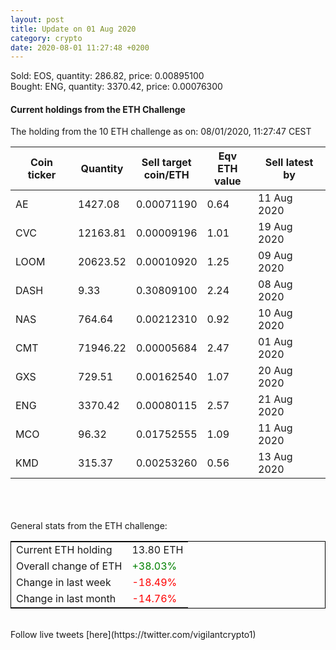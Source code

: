 ```yaml
---
layout: post
title: Update on 01 Aug 2020
category: crypto
date: 2020-08-01 11:27:48 +0200
---
```

<!-- Global site tag (gtag.js) - Google Analytics -->
<script async src="https://www.googletagmanager.com/gtag/js?id=UA-103831149-5"></script>
<script>
  window.dataLayer = window.dataLayer || [];
  function gtag(){dataLayer.push(arguments);}
  gtag('js', new Date());

  gtag('config', 'UA-103831149-5');
</script>
Sold: EOS, quantity:       286.82, price:   0.00895100<br>Bought: ENG, quantity:      3370.42, price:   0.00076300<br>

#### Current holdings from the ETH Challenge

The holding from the 10 ETH challenge as on: 08/01/2020, 11:27:47 CEST

|Coin ticker|Quantity|Sell target<br>coin/ETH|Eqv ETH<br>value|Sell latest by|
|-----------|--------|-----------|-----------|--------------|
AE|1427.08|  0.00071190|0.64|11 Aug 2020|
CVC|12163.81|  0.00009196|1.01|19 Aug 2020|
LOOM|20623.52|  0.00010920|1.25|09 Aug 2020|
DASH|9.33|  0.30809100|2.24|08 Aug 2020|
NAS|764.64|  0.00212310|0.92|10 Aug 2020|
CMT|71946.22|  0.00005684|2.47|01 Aug 2020|
GXS|729.51|  0.00162540|1.07|20 Aug 2020|
ENG|3370.42|  0.00080115|2.57|21 Aug 2020|
MCO|96.32|  0.01752555|1.09|11 Aug 2020|
KMD|315.37|  0.00253260|0.56|13 Aug 2020|

<br>
<br>
<br>
General stats from the ETH challenge:

<table style="border:1px solid black;margin-left:auto;margin-right:auto;">
	<tbody>
	<tr>
		<td>Current ETH holding</td>
		<td>     13.80 ETH</td>
	</tr>
	<tr>
		<td>Overall change of ETH</td>
		<td><font color="green">+38.03%</font></td>
	</tr>
	<tr>
		<td>Change in last week</td>
		<td><font color="red">-18.49%</font></td>
	</tr>
	<tr>
		<td>Change in last month</td>
		<td><font color="red">-14.76%</font></td>
	</tr>
	</tbody>
</table>

<br>
Follow live tweets [here](https://twitter.com/vigilantcrypto1)
<br>
<br>